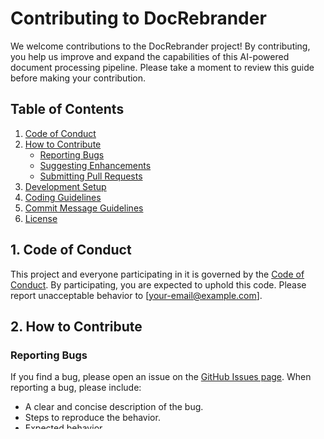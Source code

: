 # Contributing to DocRebrander

We welcome contributions to the DocRebrander project! By contributing, you help us improve and expand the capabilities of this AI-powered document processing pipeline. Please take a moment to review this guide before making your contribution.

## Table of Contents

1.  [Code of Conduct](#1-code-of-conduct)
2.  [How to Contribute](#2-how-to-contribute)
    *   [Reporting Bugs](#reporting-bugs)
    *   [Suggesting Enhancements](#suggesting-enhancements)
    *   [Submitting Pull Requests](#submitting-pull-requests)
3.  [Development Setup](#3-development-setup)
4.  [Coding Guidelines](#4-coding-guidelines)
5.  [Commit Message Guidelines](#5-commit-message-guidelines)
6.  [License](#6-license)

## 1. Code of Conduct

This project and everyone participating in it is governed by the [Code of Conduct](CODE_OF_CONDUCT.md). By participating, you are expected to uphold this code. Please report unacceptable behavior to [your-email@example.com].

## 2. How to Contribute

### Reporting Bugs

If you find a bug, please open an issue on the [GitHub Issues page](https://github.com/your-repo/docrebrander/issues). When reporting a bug, please include:

*   A clear and concise description of the bug.
*   Steps to reproduce the behavior.
*   Expected behavior.
*   Screenshots or error messages if applicable.
*   Your operating system and browser version.

### Suggesting Enhancements

We love new ideas! If you have a suggestion for an enhancement, please open an issue on the [GitHub Issues page](https://github.com/your-repo/docrebrander/issues). Describe your idea clearly and explain why it would be beneficial to the project.

### Submitting Pull Requests

1.  **Fork** the repository.
2.  **Clone** your forked repository to your local machine.
3.  **Create a new branch** for your feature or bug fix: `git checkout -b feature/your-feature-name` or `git checkout -b bugfix/your-bug-fix`.
4.  **Make your changes** and ensure they adhere to the [Coding Guidelines](#4-coding-guidelines).
5.  **Test your changes** thoroughly.
6.  **Commit your changes** using the [Commit Message Guidelines](#5-commit-message-guidelines).
7.  **Push your branch** to your forked repository: `git push origin feature/your-feature-name`.
8.  **Open a Pull Request** to the `main` branch of the original repository. Provide a clear description of your changes.

## 3. Development Setup

To set up your local development environment, follow these steps:

1.  **Clone the repository:**
    ```bash
    git clone https://github.com/your-repo/docrebrander.git
    cd docrebrander
    ```
2.  **Install dependencies (using pnpm):**
    ```bash
    pnpm install
    ```
3.  **Set up environment variables:** Create a `.env.local` file in the root directory and add your `NEXT_PUBLIC_GEMINI_API_KEY` and other necessary environment variables as specified in `.env.example`.

4.  **Run the development server:**
    ```bash
    pnpm dev
    ```
    Open [http://localhost:3000](http://localhost:3000) in your browser to see the application.

## 4. Coding Guidelines

*   Adhere to the existing code style and conventions.
*   Write clear, concise, and well-commented code.
*   Ensure your code is type-safe (TypeScript).
*   Follow the [Separation of Concerns](#separation-of-concerns) principle.
*   Implement robust error handling.

### Separation of Concerns

Maintain a clear separation between logic (business logic), presentation (UI/view), and data access layers. Modules should have single responsibilities.

## 5. Commit Message Guidelines

We follow the [Conventional Commits](https://www.conventionalcommits.org/en/v1.0.0/) specification for commit messages. This helps with automated changelog generation and understanding the history of the project.

Examples:

*   `feat: Add new document processing flow`
*   `fix: Correct PDF generation error`
*   `docs: Update contributing guidelines`
*   `refactor: Improve adapter performance`

## 6. License

By contributing to DocRebrander, you agree that your contributions will be licensed under its [MIT License](LICENSE).
